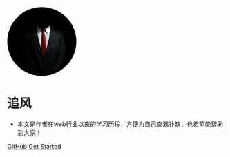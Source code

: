 <img width="160px" style="border-radius: 50%"  src="/src/asstes/img/logo.jpg">

# 追风
- 本文是作者在web行业以来的学习历程，方便为自己查漏补缺，也希望能帮助到大家！

[GitHub](https://github.com/liu464847593)
[Get Started](/README.md)